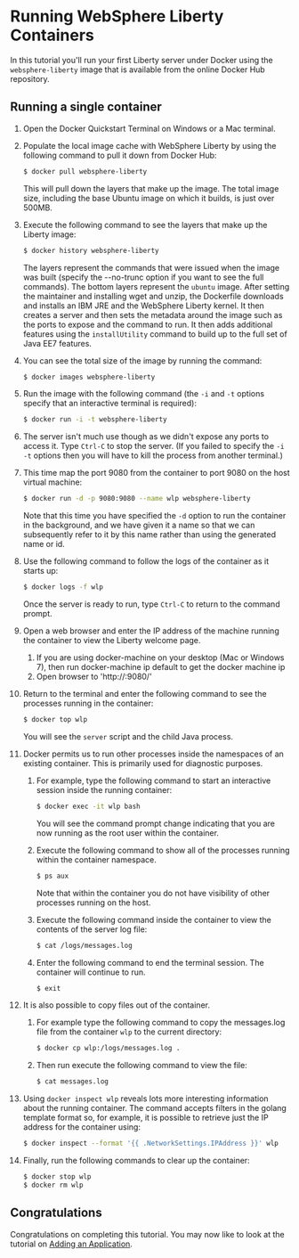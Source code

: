 # Running WebSphere Liberty Containers

In this tutorial you'll run your first Liberty server under Docker using the `websphere-liberty` image that is available from the online Docker Hub repository.

## Running a single container

1. Open the Docker Quickstart Terminal on Windows or a Mac terminal.
2. Populate the local image cache with WebSphere Liberty by using the following command to pull it down from Docker Hub:

    ```bash
    $ docker pull websphere-liberty
    ```
   
   This will pull down the layers that make up the image. The total image size, including the base Ubuntu image on which it builds, is just over 500MB.
3. Execute the following command to see the layers that make up the Liberty image:

    ```bash
    $ docker history websphere-liberty
    ```
    The layers represent the commands that were issued when the image was built (specify the --no-trunc option if you want to see the full commands). The bottom layers represent the `ubuntu` image. After setting the maintainer and installing wget and unzip, the Dockerfile downloads and installs an IBM JRE and the WebSphere Liberty kernel. It then creates a server and then sets the metadata around the image such as the ports to expose and the command to run. It then adds additional features using the `installUtility` command to build up to the full set of Java EE7 features.

4. You can see the total size of the image by running the command:

    ```bash
    $ docker images websphere-liberty
    ```
5. Run the image with the following command (the `-i` and `-t` options specify that an interactive terminal is required):

    ```bash
    $ docker run -i -t websphere-liberty
    ```
6. The server isn't much use though as we didn't expose any ports to access it. Type `Ctrl-C` to stop the server. (If you failed to specify the `-i -t` options then you will have to kill the process from another terminal.)

7. This time map the port 9080 from the container to port 9080 on the host virtual machine:

    ```bash
    $ docker run -d -p 9080:9080 --name wlp websphere-liberty
    ```
   Note that this time you have specified the `-d` option to run the container in the background, and we have given it a name so that we can subsequently refer to it by this name rather than using the generated name or id.
8. Use the following command to follow the logs of the container as it starts up:

    ```bash
    $ docker logs -f wlp
    ```
    Once the server is ready to run, type `Ctrl-C` to return to the command prompt.
9. Open a web browser and enter the IP address of the machine running the container to view the Liberty welcome page.
    1. If you are using docker-machine on your desktop (Mac or Windows 7), then run docker-machine ip default to get the docker machine ip
    2. Open browser to 'http://<docker-machine ip>:9080/'
    
10. Return to the terminal and enter the following command to see the processes running in the container:

    ```bash
    $ docker top wlp
    ```
    You will see the `server` script and the child Java process.
11. Docker permits us to run other processes inside the namespaces of an existing container. This is primarily used for diagnostic purposes.

    1. For example, type the following command to start an interactive session inside the running container:
        ```bash
        $ docker exec -it wlp bash
        ```
        You will see the command prompt change indicating that you are now running as the root user within the container.
    2. Execute the following command to show all of the processes running within the container namespace.

        ```bash
        $ ps aux
        ```
        Note that within the container you do not have visibility of other processes running on the host.
    3. Execute the following command inside the container to view the contents of the server log file:

        ```bash
        $ cat /logs/messages.log
        ```
    4. Enter the following command to end the terminal session. The container will continue to run.

        ```bash
        $ exit
        ```
12. It is also possible to copy files out of the container.

    1. For example type the following command to copy the messages.log file from the container `wlp` to the current directory:

        ```bash
        $ docker cp wlp:/logs/messages.log .
        ```
      
    2. Then run execute the following command to view the file:

        ```bash
        $ cat messages.log
        ```
        
13. Using `docker inspect wlp` reveals lots more interesting information about the running container. The command accepts filters in the golang template format so, for example, it is possible to retrieve just the IP address for the container using:

    ```bash
    $ docker inspect --format '{{ .NetworkSettings.IPAddress }}' wlp
    ```
    
14. Finally, run the following commands to clear up the container:

    ```bash
    $ docker stop wlp
    $ docker rm wlp

    ```

## Congratulations

Congratulations on completing this tutorial. You may now like to look at the tutorial on [Adding an Application](../app).
